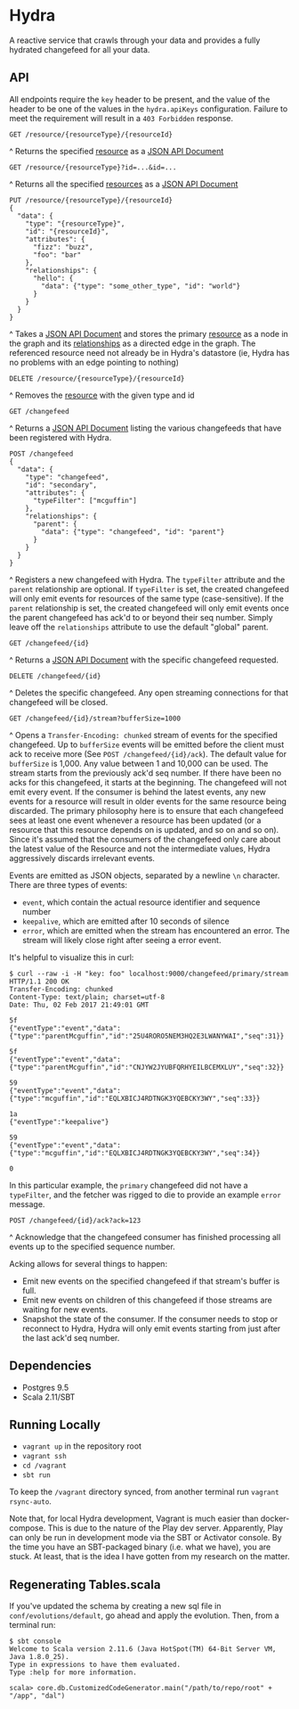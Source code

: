Hydra
==========

A reactive service that crawls through your data and provides a fully hydrated changefeed for all your data.

API
-------

All endpoints require the `key` header to be present, and the value of the header to be one of the values in the `hydra.apiKeys`
configuration.  Failure to meet the requirement will result in a `403 Forbidden` response.

    GET /resource/{resourceType}/{resourceId}

^ Returns the specified [resource](http://jsonapi.org/format/#document-resource-objects) as a
[JSON API Document](http://jsonapi.org/format/#document-top-level)

    GET /resource/{resourceType}?id=...&id=...

^ Returns all the specified [resources](http://jsonapi.org/format/#document-resource-objects) as a
[JSON API Document](http://jsonapi.org/format/#document-top-level)

    PUT /resource/{resourceType}/{resourceId}
    {
      "data": {
        "type": "{resourceType}",
        "id": "{resourceId}",
        "attributes": {
          "fizz": "buzz",
          "foo": "bar"
        },
        "relationships": {
          "hello": {
            "data": {"type": "some_other_type", "id": "world"}
          }
        }
      }
    }

^ Takes a [JSON API Document](http://jsonapi.org/format/#document-top-level) and stores the primary
[resource](http://jsonapi.org/format/#document-resource-objects) as a node in the graph and its
[relationships](http://jsonapi.org/format/#document-resource-object-relationships) as a directed edge in the graph.  The
referenced resource need not already be in Hydra's datastore (ie, Hydra has no problems with an edge pointing to nothing)

    DELETE /resource/{resourceType}/{resourceId}

^ Removes the [resource](http://jsonapi.org/format/#document-resource-objects) with the given type and id

    GET /changefeed

^ Returns a [JSON API Document](http://jsonapi.org/format/#document-top-level) listing the various changefeeds that have
been registered with Hydra.

    POST /changefeed
    {
      "data": {
        "type": "changefeed",
        "id": "secondary",
        "attributes": {
          "typeFilter": ["mcguffin"]
        },
        "relationships": {
          "parent": {
            "data": {"type": "changefeed", "id": "parent"}
          }
        }
      }
    }

^ Registers a new changefeed with Hydra.  The `typeFilter` attribute and the `parent` relationship are optional.  If
`typeFilter` is set, the created changefeed will only emit events for resources of the same type (case-sensitive).  If
the `parent` relationship is set, the created changefeed will only emit events once the parent changefeed has ack'd to or
beyond their seq number. Simply leave off the `relationships` attribute to use the default "global" parent.

    GET /changefeed/{id}

^ Returns a [JSON API Document](http://jsonapi.org/format/#document-top-level) with the specific changefeed requested.

    DELETE /changefeed/{id}

^ Deletes the specific changefeed.  Any open streaming connections for that changefeed will be closed.

    GET /changefeed/{id}/stream?bufferSize=1000

^ Opens a `Transfer-Encoding: chunked` stream of events for the specified changefeed.  Up to `bufferSize` events will be
emitted before the client must ack to receive more (See `POST /changefeed/{id}/ack`).  The default value for
`bufferSize` is 1,000.  Any value between 1 and 10,000 can be used.  The stream starts from the previously ack'd seq
number.  If there have been no acks for this changefeed, it starts at the beginning.  The changefeed will not emit every
event.  If the consumer is behind the latest events, any new events for a resource will result in older events for the
same resource being discarded.  The primary philosophy here is to ensure that each changefeed sees at least one event
whenever a resource has been updated (or a resource that this resource depends on is updated, and so on and so on).
Since it's assumed that the consumers of the changefeed only care about the latest value of the Resource and not the
intermediate values, Hydra aggressively discards irrelevant events.

Events are emitted as JSON objects, separated by a newline `\n` character.  There are three types of events:

* `event`, which contain the actual resource identifier and sequence number
* `keepalive`, which are emitted after 10 seconds of silence
* `error`, which are emitted when the stream has encountered an error.  The stream will likely close right after seeing
  a error event.

It's helpful to visualize this in curl:

```
$ curl --raw -i -H "key: foo" localhost:9000/changefeed/primary/stream
HTTP/1.1 200 OK
Transfer-Encoding: chunked
Content-Type: text/plain; charset=utf-8
Date: Thu, 02 Feb 2017 21:49:01 GMT

5f
{"eventType":"event","data":{"type":"parentMcguffin","id":"25U4RORO5NEM3HQ2E3LWANYWAI","seq":31}}

5f
{"eventType":"event","data":{"type":"parentMcguffin","id":"CNJYW2JYUBFQRHYEILBCEMXLUY","seq":32}}

59
{"eventType":"event","data":{"type":"mcguffin","id":"EQLXBICJ4RDTNGK3YQEBCKY3WY","seq":33}}

1a
{"eventType":"keepalive"}

59
{"eventType":"event","data":{"type":"mcguffin","id":"EQLXBICJ4RDTNGK3YQEBCKY3WY","seq":34}}

0
```

In this particular example, the `primary` changefeed did not have a `typeFilter`,
and the fetcher was rigged to die to provide an example `error` message.

    POST /changefeed/{id}/ack?ack=123

^ Acknowledge that the changefeed consumer has finished processing all events up to the specified sequence number.

Acking allows for several things to happen:

* Emit new events on the specified changefeed if that stream's buffer is full.
* Emit new events on children of this changefeed if those streams are waiting for new events.
* Snapshot the state of the consumer.  If the consumer needs to stop or reconnect to Hydra, Hydra will only emit events
  starting from just after the last ack'd seq number.


Dependencies
--------------
* Postgres 9.5
* Scala 2.11/SBT


Running Locally
---------------
* `vagrant up` in the repository root
* `vagrant ssh`
* `cd /vagrant`
* `sbt run`

To keep the `/vagrant` directory synced, from another terminal run `vagrant rsync-auto`.

Note that, for local Hydra development, Vagrant is much easier than docker-compose. This is due to the nature of the
Play dev server. Apparently, Play can only be run in development mode via the SBT or Activator console. By the time
you have an SBT-packaged binary (i.e. what we have), you are stuck. At least, that is the idea I have gotten from my
research on the matter.

## Regenerating Tables.scala
If you've updated the schema by creating a new sql file in `conf/evolutions/default`, go ahead and apply the evolution.
Then, from a terminal run:

```
$ sbt console
Welcome to Scala version 2.11.6 (Java HotSpot(TM) 64-Bit Server VM, Java 1.8.0_25).
Type in expressions to have them evaluated.
Type :help for more information.

scala> core.db.CustomizedCodeGenerator.main("/path/to/repo/root" + "/app", "dal")
```
